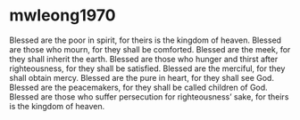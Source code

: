 # mwleong1970
 Blessed are the poor in spirit, for theirs is the kingdom of heaven.
Blessed are those who mourn, for they shall be comforted.
Blessed are the meek, for they shall inherit the earth.
Blessed are those who hunger and thirst after righteousness, for they shall be satisfied.
Blessed are the merciful, for they shall obtain mercy.
Blessed are the pure in heart, for they shall see God.
Blessed are the peacemakers, for they shall be called children of God.
Blessed are those who suffer persecution for righteousness’ sake,
for theirs is the kingdom of heaven.
